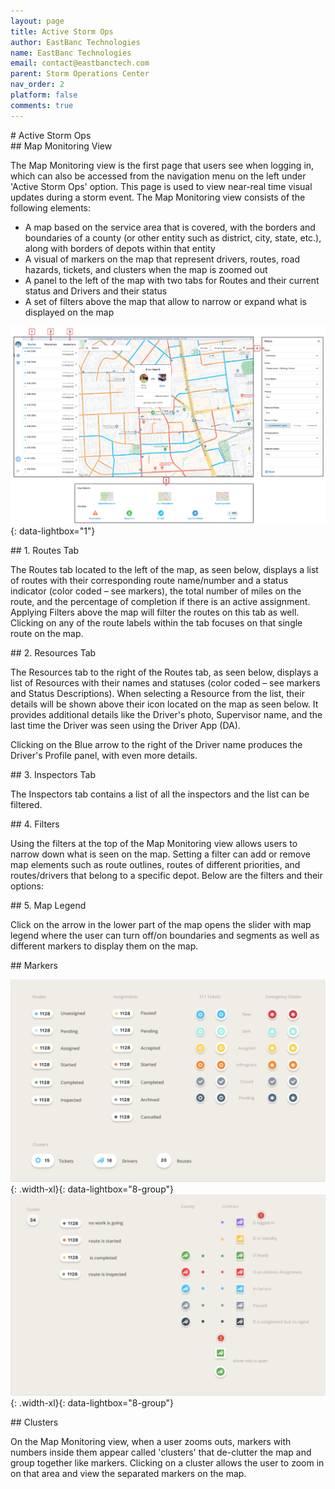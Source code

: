 ```yaml
---
layout: page
title: Active Storm Ops
author: EastBanc Technologies
name: EastBanc Technologies
email: contact@eastbanctech.com
parent: Storm Operations Center
nav_order: 2
platform: false
comments: true
---
```


<section id="Active-Storm-Ops" markdown="1">
# Active Storm Ops

<section id="Map-Monitoring-View" markdown="1">
## Map Monitoring View

The Map Monitoring view is the first page that users see when logging in, which can also be accessed from the navigation menu on the left under 'Active Storm Ops' option. This page is used to view near-real time visual updates during a storm event. The Map Monitoring view consists of the following elements:

  * A map based on the service area that is covered, with the borders and boundaries of a county (or other entity such as district, city, state, etc.), along with borders of depots within that entity
  * A visual of markers on the map that represent drivers, routes, road hazards, tickets, and clusters when the map is zoomed out
  * A panel to the left of the map with two tabs for Routes and their current status and Drivers and their status
  * A set of filters above the map that allow to narrow or expand what is displayed on the map

  ![Map Monitoring View](/images/soc/soc-active-storm-ops/map-monitoring-view.png){: data-lightbox="1"}

<section id="Routes-Tab" markdown="1">
## 1. Routes Tab

The Routes tab located to the left of the map, as seen below, displays a list of routes with their corresponding route name/number and a status indicator (color coded – see markers), the total number of miles on the route, and the percentage of completion if there is an active assignment. Applying Filters above the map will filter the routes on this tab as well. Clicking on any of the route labels within the tab focuses on that single route on the map.

</section>


<section id="Resources-Tab" markdown="1">
## 2. Resources Tab

The Resources tab to the right of the Routes tab, as seen below, displays a list of Resources with their names and statuses (color coded – see markers and Status Descriptions). When selecting a Resource from the list, their details will be shown above their icon located on the map as seen below. It provides additional details like the Driver's photo, Supervisor name, and the last time the Driver was seen using the Driver App (DA). 

Clicking on the Blue arrow to the right of the Driver name produces the Driver's Profile panel, with even more details.

</section>

<section id="Resources-Tab" markdown="1">
## 3. Inspectors Tab

The Inspectors tab contains a list of all the inspectors and the list can be filtered.
</section>

<section id="Filters" markdown="1">
## 4. Filters

Using the filters at the top of the Map Monitoring view allows users to narrow down what is seen on the map. Setting a filter can add or remove map elements such as route outlines, routes of different priorities, and routes/drivers that belong to a specific depot. Below are the filters and their options:
</section>

<section id="Map-Legend" markdown="1">
## 5. Map Legend

Click on the arrow in the lower part of the map opens the slider with map legend where the user can turn off/on boundaries and segments as well as different markers to display them on the map.
</section>

<section id="Markers" markdown="1">
## Markers

![Markers](/images/soc/soc-active-storm-ops/markers.png){: .width-xl}{: data-lightbox="8-group"}
![Markers1](/images/soc/soc-active-storm-ops/markers1.png){: .width-xl}{: data-lightbox="8-group"}
</section>

<section id="Clusters" markdown="1">
## Clusters

On the Map Monitoring view,  when a user zooms outs, markers with numbers inside them appear called 'clusters' that de-clutter the map and group together like markers. Clicking on a cluster allows the user to zoom in on that area and view the separated markers on the map. 
</section>
</section>
